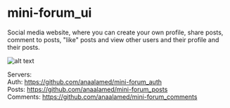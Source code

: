 # mini-forum_ui
Social media website, where you can create your own profile, share posts, comment to posts, "like" posts and view other users and their profile and their posts.

![alt text](http://portfolio-website-ana.herokuapp.com/images/forum.png)

Servers:  
Auth: https://github.com/anaalamed/mini-forum_auth  
Posts: https://github.com/anaalamed/mini-forum_posts  
Comments: https://github.com/anaalamed/mini-forum_comments  

